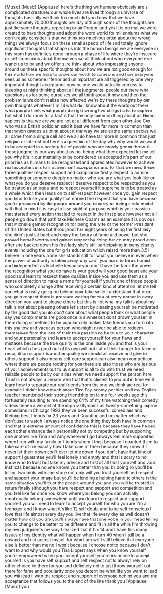 
[Music]
[Music]
[Applause]
here&#39;s the thing we humans obviously are
a complicated creatures our whole lives
are lived through a universe of thoughts
basically we think too much did you know
that we have approximately 70,000
thoughts per day although some of the
thoughts are just the same thoughts
repeating or an Oregon and yes it is
normal we were created to have thoughts
and adopt the word world for millenniums
what we don&#39;t really consider is that we
think too much but often about the wrong
things we always focus on these small
aspects of life and totally ignore
significant thoughts that shape us into
the human beings we are everyone in this
room has definitely gone through a phase
of life where they&#39;re insecure or
self-conscious about themselves we all
think about who everyone else wants us
to be and we offer sure think about who
impressing anyone around us these
specific thoughts about how we are not
good enough for this world how we have
to prove our worth to someone and how
everyone sees us as someone inferior and
unimportant are all triggered by one
very important thought acceptance now no
one would actually confess to sleeping
at night thinking about all the
judgmental people out there who
questions us for being ourselves we all
think about it now and then the problem
is we don&#39;t realize how affected we&#39;re
by these thoughts by our own thoughts
whatever I&#39;m 14 what do I know about the
world out there what people think what
people do right wrong I&#39;ve still got a
lot to explore but what I do know for a
fact is that the only common thing about
us Homo sapiens is that we are we are
not at all different from each other
Joe Cox who was a British politician
said it best
we have far more in common than that
which divides us think about it this way
we are all the same species we all came
from a single cell and we all do have
far more in common than just religion or
interest but here&#39;s a question of the
day why why would we want to be accepted
in a society full of people who are
mostly gonna throw all these judgments
our way about us not being what they
expected let me tell you why it&#39;s in our
mentality to be considered as accepted
it&#39;s part of our priorities as humans to
be recognized and appreciated however to
achieve real acceptance is to first seek
self acceptance and for that we need
these three qualities respect support
and compliance firstly respect to admire
something or someone deeply no matter
who you are what you look like or what
you do you deserve respect
I deserve respect to be respected as you
be treated as an equal and to respect
yourself it supreme is to be treated as
a whole which then leads on to
self-respect
however once you gain respect you tend
to lose your quality that earned the
respect that you have because you&#39;re
pressured by the people around you to
carry on being a role model with that in
mind it is easy to lose sight of purpose
which is your passion that started every
action that led to respect in the first
place however not all people go down
that path take Michelle Obama as an
example it is obvious that Michelle
gained recognition for being the wife of
the former President of the United
States but throughout her eight years of
being the first lady she didn&#39;t just sit
back and enjoy the luxury of fame and
power but she proved herself worthy and
gained respect by doing her country
proud even after she backed down his
first lady she&#39;s still participating in
many charity events including the one
for girls education which raised more
than 3.5
I believe in one years alone she stands
still for what you believe in even when
the power of authority is taken away why
can&#39;t you learn to be as honest and
independent as Michelle because you
don&#39;t have the fame the power the
recognition what you do have is your
good will your good heart and your good
soul learn to respect these qualities
inside you and use them as a sense of
direction to make a name for yourself if
you&#39;re one of those people who
completely change after receiving a
certain kind of attention let me tell
you what is really going on behind your
fake smile I understand that once you
gain respect there is pressure waiting
for you at every corner in every
direction you want to please others but
this is not what my talk is about my
talk is not about pleasing others let&#39;s
start by pleasing yourself be motivated
by the good that you do don&#39;t care about
what people think or what people say yes
compliments are good once in a while but
don&#39;t drown yourself in them doing
something to be popular only makes fake
friends you turn into this shallow and
vacuous person who might never be able
to redeem themselves from the loss of
their true passion so be true to your
character and your personality and learn
to accept yourself for your flaws and
mistakes because the true quality is the
one inside you and that is your heart
which does good out of its own will not
out of their hunger for fame or
recognition support is another quality
we should all receive and give to others
support it also means self care support
can also mean competition where there
are people rooting for you there are
also those who are jealous of your
achievements but to us support is all to
do with trust
we need reliable people to be by our
sides when we need support the person
here Trust is not always a person who
that that&#39;s closest to you but in time
we&#39;ll learn how to separate our real
friends from the one we think are real
for example I didn&#39;t know much about
Tina Fey or
amy poehler until my English teacher
mentioned their strong friendship on to
me four weeks ago this
fortunately resulting to me spending 64%
of my time watching their comedy videos
tienen a we met at the improv Olympics
as twenty-something improv comedians in
Chicago 1993 they&#39;ve been successful
comedians and lifelong best friends for
23 years and Counting
and no matter which we don&#39;t use to
watch I always notice the one thing they
both have in common and that is extreme
amount of confidence this is because
they have helped each other enhance
their personality not by competing but
by supporting one another like Tina and
Amy wherever I go I always feel more
supported when I run with my family or
friends whom I trust because I counted
them to take care of me exactly how I
take care of them because they know if I
never let them down don&#39;t ever let me
down if you don&#39;t have that kind of
support I guarantee you&#39;ll feel lonely
and empty and that is scary to not know
who to trust but take my advice and
first of all trust yourself and your
instincts because no one knows you
better than you by doing so you&#39;ll be
killing two birds with one stone not
only will you trust yourself and respect
and support your image but you&#39;ll be
lending a helping hand to others in the
same situation you&#39;ll trust the people
around you and you will be trusted in
return finally although you have respect
and support and competition and you feel
like for once you know where you belong
you can actually emotionally belong
somewhere until you learn to respect and
support yourself you will need to learn
to accept yourself for who you are I&#39;m a
teenager and I know what it&#39;s like 12
self doubt and to be self conscious I
love that life almost every day you live
that life every day as well doesn&#39;t
matter how old you are you&#39;ll always
have that one voice in your head
telling you to change to be better to be
different and fit in all the while I&#39;m
throwing my own judgments my way I
realized that if I&#39;m 14 and I have this
many issues of my identity what will
happen when I turn 40 when I still be a
coward and not accept myself for who I
am
will I still believe that everyone else
is better than me no I won&#39;t because I
choose not to because I don&#39;t want to
and why would you
Tina Lippert says when you know yourself
you&#39;re empowered when you accept
yourself you&#39;re invincible to accept
yourself is you have self support and
self respect not to always rely on other
choice be there for you and definitely
not to just throw yourself out there for
fame and popularity once you determine
what life you want to lead you will lead
it with the respect and support of
everyone behind you and the acceptance
that follows you to the end of the line
thank you
[Applause]
[Music]
you
